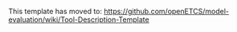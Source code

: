 This template has moved to:
  https://github.com/openETCS/model-evaluation/wiki/Tool-Description-Template
